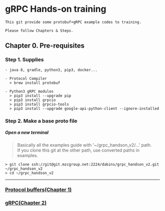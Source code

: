 # gRPC Hands-on training
```
This git provide some protobuf+gRPC example codes to training.

Please follow Chapters & Steps.
```

## Chapter 0. Pre-requisites

### Step 1. Supplies
```
- java 8, gradle, python3, pip3, docker...

- Protocol Compiler
  > brew install protobuf

- Python3 gRPC modules
  > pip3 install --upgrade pip
  > pip3 install grpcio
  > pip3 install grpcio-tools
  > pip3 install --upgrade google-api-python-client --ignore-installed
```

### Step 2. Make a base proto file
##### Open a new terminal

> Basically all the examples guide with '~/grpc_handson_v2/...' path.  
> If you clone this git at the other path, use converted paths in examples.

```
> git clone ssh://git@git.mzcgroup.net:2224/dabins/grpc_handson_v2.git ~/grpc_handson_v2
> cd ~/grpc_handson_v2
```
---
### [Protocol buffers(Chapter 1)](https://git.mzcgroup.net/dabins/grpc_handson_v2/-/blob/master/1-Protocol_buffers/Chapter1.md)
### [gRPC(Chapter 2)](https://git.mzcgroup.net/dabins/grpc_handson_v2/-/blob/master/2-gRPC_server_java/Chapter2.md)